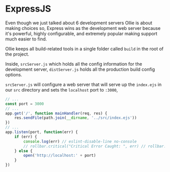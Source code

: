 # ExpressJS

Even though we just talked about 6 development servers Ollie is about making choices so, Express wins as the development web server because it's powerful, highly configurable, and extremely popular making support much easier to find.

Ollie keeps all build-related tools in a single folder called `build` in the root of the project.

Inside, `srcServer.js` which holds all the config information for the development server, `distServer.js` holds all the production build config options.

`srcServer.js` will configure a web server that will serve up the `index.ejs` in our `src` directory and sets the `localhost` port to `:3000`,

```javascript
// ...
const port = 3000
// ...
app.get('/', function mainHandler(req, res) {
    res.sendFile(path.join(__dirname, '../src/index.ejs'))
})
// ...
app.listen(port, function(err) {
    if (err) {
        console.log(err) // eslint-disable-line no-console
        // rollbar.critical("Critical Error Caught: ", err) // rollbar.com error tracking
    } else {
        open('http://localhost:' + port)
    }
})
```
